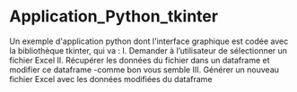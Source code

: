 # Application_Python_tkinter
Un exemple d'application python dont l'interface graphique est codée avec la bibliothèque tkinter, qui va : I. Demander à l’utilisateur de sélectionner un fichier Excel II. Récupérer les données du fichier dans un dataframe et modifier ce dataframe -comme bon vous semble III. Générer un nouveau fichier Excel avec les données modifiées du dataframe
